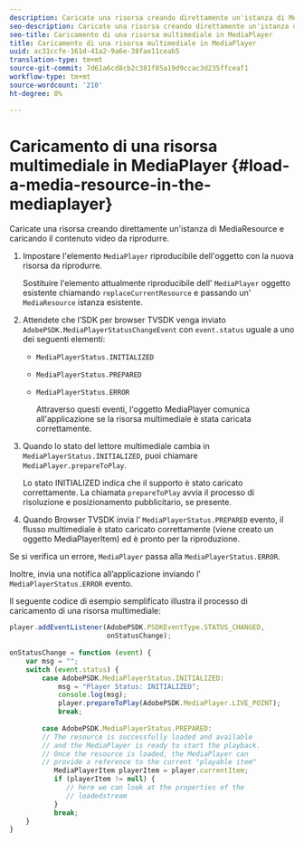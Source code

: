 ```yaml
---
description: Caricate una risorsa creando direttamente un'istanza di MediaResource e caricando il contenuto video da riprodurre.
seo-description: Caricate una risorsa creando direttamente un'istanza di MediaResource e caricando il contenuto video da riprodurre.
seo-title: Caricamento di una risorsa multimediale in MediaPlayer
title: Caricamento di una risorsa multimediale in MediaPlayer
uuid: ac31ccfe-161d-41a2-9a6e-38fae11ceab5
translation-type: tm+mt
source-git-commit: 7d61a6cd8cb2c381f85a19d9ccac3d235ffceaf1
workflow-type: tm+mt
source-wordcount: '210'
ht-degree: 0%

---
```



# Caricamento di una risorsa multimediale in MediaPlayer {#load-a-media-resource-in-the-mediaplayer}

Caricate una risorsa creando direttamente un&#39;istanza di MediaResource e caricando il contenuto video da riprodurre.

1. Impostare l&#39;elemento `MediaPlayer` riproducibile dell&#39;oggetto con la nuova risorsa da riprodurre.

   Sostituire l&#39;elemento attualmente riproducibile dell&#39; `MediaPlayer` oggetto esistente chiamando `replaceCurrentResource` e passando un&#39; `MediaResource` istanza esistente.

1. Attendete che l’SDK per browser TVSDK venga inviato `AdobePSDK.MediaPlayerStatusChangeEvent` con `event.status` uguale a uno dei seguenti elementi:

   * `MediaPlayerStatus.INITIALIZED`
   * `MediaPlayerStatus.PREPARED`
   * `MediaPlayerStatus.ERROR`

      Attraverso questi eventi, l&#39;oggetto MediaPlayer comunica all&#39;applicazione se la risorsa multimediale è stata caricata correttamente.

1. Quando lo stato del lettore multimediale cambia in `MediaPlayerStatus.INITIALIZED`, puoi chiamare `MediaPlayer.prepareToPlay`.

   Lo stato INITIALIZED indica che il supporto è stato caricato correttamente. La chiamata `prepareToPlay` avvia il processo di risoluzione e posizionamento pubblicitario, se presente.
1. Quando Browser TVSDK invia l’ `MediaPlayerStatus.PREPARED` evento, il flusso multimediale è stato caricato correttamente (viene creato un oggetto MediaPlayerItem) ed è pronto per la riproduzione.

Se si verifica un errore, `MediaPlayer` passa alla `MediaPlayerStatus.ERROR`.

Inoltre, invia una notifica all’applicazione inviando l’ `MediaPlayerStatus.ERROR` evento.

><!--<a id="example_3774607C6F08473282CF0CB7F3D82373"></a>-->


Il seguente codice di esempio semplificato illustra il processo di caricamento di una risorsa multimediale:

```js
player.addEventListener(AdobePSDK.PSDKEventType.STATUS_CHANGED,  
                        onStatusChange); 
 
onStatusChange = function (event) { 
    var msg = ""; 
    switch (event.status) { 
        case AdobePSDK.MediaPlayerStatus.INITIALIZED: 
            msg = "Player Status: INITIALIZED"; 
            console.log(msg); 
            player.prepareToPlay(AdobePSDK.MediaPlayer.LIVE_POINT); 
            break; 
 
        case AdobePSDK.MediaPlayerStatus.PREPARED: 
        // The resource is successfully loaded and available 
        // and the MediaPlayer is ready to start the playback. 
        // Once the resource is loaded, the MediaPlayer can 
        // provide a reference to the current "playable item" 
           MediaPlayerItem playerItem = player.currentItem; 
           if (playerItem != null) {  
              // here we can look at the properties of the  
              // loadedstream 
           } 
           break; 
    } 
}
```
